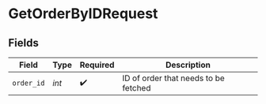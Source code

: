 # GetOrderByIDRequest


## Fields

| Field                                | Type                                 | Required                             | Description                          |
| ------------------------------------ | ------------------------------------ | ------------------------------------ | ------------------------------------ |
| `order_id`                           | *int*                                | :heavy_check_mark:                   | ID of order that needs to be fetched |